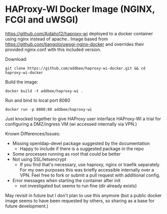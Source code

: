 HAProxy-WI Docker Image (NGINX, FCGI and uWSGI)
======

https://github.com/Aidaho12/haproxy-wi deployed to a docker container using nginx instead of apache..
Image based from https://github.com/tiangolo/uwsgi-nginx-docker and overrides their provided nginx.conf with this included version.

Download:

    git clone https://github.com/addbee/haproxy-wi-docker.git && cd haproxy-wi-docker
    
Build the image:

    docker build -t addbee/haproxy-wi .

Run and bind to local port 8080

    docker run -p 8080:80 addbee/haproxy-wi

Just knocked together to give HAProxy user interface HAProxy-WI a trial for configuring a DMZ/ingress VM (wi accessed internally via VPN.)

Known Differences/Issues:
 - Missing openldap-devel package suggested by the documentation
   - Happy to include if there is a suggested package in the repo
 - Some processes running as root that could be better
 - Not using SSL/letsencrypt
   - If you find that's necessary, use haproxy, nginx or traefik separately. For my own purposes this was briefly accessible internally over a VPN. Feel free to fork or submit a pull request with additional config.
 - Error messages when starting the container after init 
   - not investigated but seems to run fine (dir already exists)



May revisit in future but I don't plan to use this anymore (but a public docker image seems to have been requested by others, so sharing as a base for future development.)

